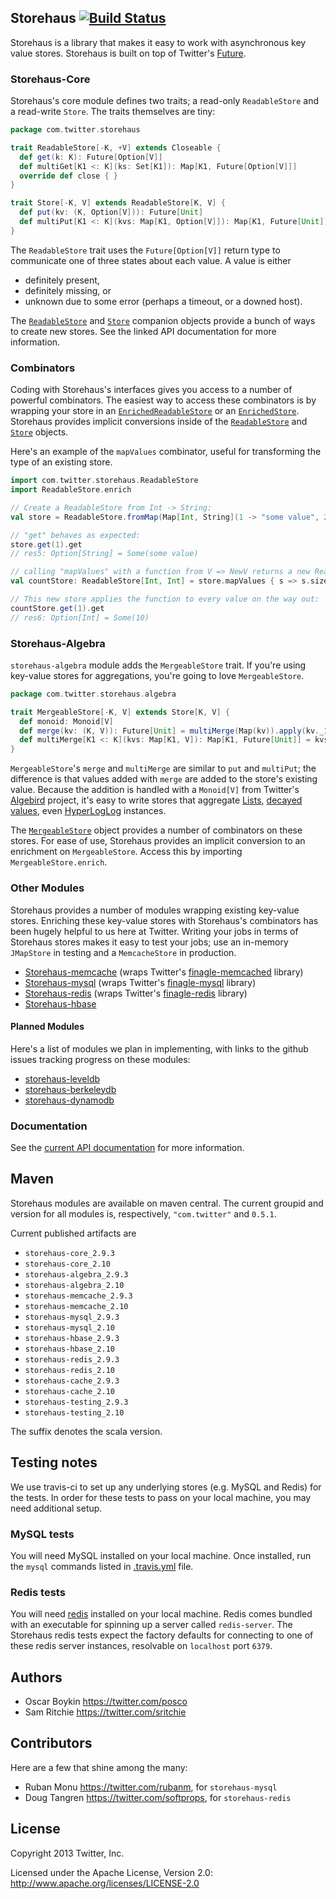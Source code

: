 ## Storehaus [![Build Status](https://secure.travis-ci.org/twitter/storehaus.png)](http://travis-ci.org/twitter/storehaus)

Storehaus is a library that makes it easy to work with asynchronous key value stores. Storehaus is built on top of Twitter's [Future](https://github.com/twitter/util/blob/master/util-core/src/main/scala/com/twitter/util/Future.scala).

### Storehaus-Core

Storehaus's core module defines two traits; a read-only `ReadableStore` and a read-write `Store`. The traits themselves are tiny:

```scala
package com.twitter.storehaus

trait ReadableStore[-K, +V] extends Closeable {
  def get(k: K): Future[Option[V]]
  def multiGet[K1 <: K](ks: Set[K1]): Map[K1, Future[Option[V]]]
  override def close { }
}

trait Store[-K, V] extends ReadableStore[K, V] {
  def put(kv: (K, Option[V])): Future[Unit]
  def multiPut[K1 <: K](kvs: Map[K1, Option[V]]): Map[K1, Future[Unit]]
}
```

The `ReadableStore` trait uses the `Future[Option[V]]` return type to communicate one of three states about each value. A value is either

* definitely present,
* definitely missing, or
* unknown due to some error (perhaps a timeout, or a downed host).

The [`ReadableStore`](http://twitter.github.com/storehaus/#com.twitter.storehaus.ReadableStore$) and [`Store`](http://twitter.github.com/storehaus/#com.twitter.storehaus.Store$) companion objects provide a bunch of ways to create new stores. See the linked API documentation for more information.

### Combinators

Coding with Storehaus's interfaces gives you access to a number of powerful combinators. The easiest way to access these combinators is by wrapping your store in an [`EnrichedReadableStore`](http://twitter.github.com/storehaus/#com.twitter.storehaus.EnrichedReadableStore) or an [`EnrichedStore`](http://twitter.github.com/storehaus/#com.twitter.storehaus.EnrichedStore). Storehaus provides implicit conversions inside of the [`ReadableStore`](http://twitter.github.com/storehaus/#com.twitter.storehaus.ReadableStore$) and [`Store`](http://twitter.github.com/storehaus/#com.twitter.storehaus.Store$) objects.

Here's an example of the `mapValues` combinator, useful for transforming the type of an existing store.

```scala
import com.twitter.storehaus.ReadableStore
import ReadableStore.enrich

// Create a ReadableStore from Int -> String:
val store = ReadableStore.fromMap(Map[Int, String](1 -> "some value", 2 -> "other value"))

// "get" behaves as expected:
store.get(1).get
// res5: Option[String] = Some(some value)

// calling "mapValues" with a function from V => NewV returns a new ReadableStore[K, NewV]:
val countStore: ReadableStore[Int, Int] = store.mapValues { s => s.size }

// This new store applies the function to every value on the way out:
countStore.get(1).get
// res6: Option[Int] = Some(10)
```

### Storehaus-Algebra

`storehaus-algebra` module adds the `MergeableStore` trait. If you're using key-value stores for aggregations, you're going to love `MergeableStore`.

```scala
package com.twitter.storehaus.algebra

trait MergeableStore[-K, V] extends Store[K, V] {
  def monoid: Monoid[V]
  def merge(kv: (K, V)): Future[Unit] = multiMerge(Map(kv)).apply(kv._1)
  def multiMerge[K1 <: K](kvs: Map[K1, V]): Map[K1, Future[Unit]] = kvs.map { kv => (kv._1, merge(kv)) }
}
```

`MergeableStore`'s `merge` and `multiMerge` are similar to `put` and `multiPut`; the difference is that values added with `merge` are added to the store's existing value. Because the addition is handled with a `Monoid[V]` from Twitter's [Algebird](https://github.com/twitter/algebird) project, it's easy to write stores that aggregate [Lists](http://twitter.github.com/algebird/#com.twitter.algebird.ListMonoid), [decayed values](http://twitter.github.com/algebird/#com.twitter.algebird.DecayedValue), even [HyperLogLog](http://twitter.github.com/algebird/#com.twitter.algebird.HyperLogLog$) instances.

The [`MergeableStore`](http://twitter.github.com/storehaus/#com.twitter.storehaus.algebra.MergeableStore$) object provides a number of combinators on these stores. For ease of use, Storehaus provides an implicit conversion to an enrichment on `MergeableStore`. Access this by importing `MergeableStore.enrich`.

### Other Modules

Storehaus provides a number of modules wrapping existing key-value stores. Enriching these key-value stores with Storehaus's combinators has been hugely helpful to us here at Twitter. Writing your jobs in terms of Storehaus stores makes it easy to test your jobs; use an in-memory `JMapStore` in testing and a `MemcacheStore` in production.

  * [Storehaus-memcache](http://twitter.github.com/storehaus/#com.twitter.storehaus.memcache.MemcacheStore) (wraps Twitter's [finagle-memcached](https://github.com/twitter/finagle/tree/master/finagle-memcached) library)
  * [Storehaus-mysql](http://twitter.github.com/storehaus/#com.twitter.storehaus.mysql.MySqlStore) (wraps Twitter's [finagle-mysql](https://github.com/twitter/finagle/tree/master/finagle-mysql) library)
  * [Storehaus-redis](http://twitter.github.com/storehaus/#com.twitter.storehaus.redis.RedisStore) (wraps Twitter's [finagle-redis](https://github.com/twitter/finagle/tree/master/finagle-redis) library)
  * [Storehaus-hbase](http://twitter.github.com/storehaus/#com.twitter.storehaus.hbase.HBaseStore)

#### Planned Modules

Here's a list of modules we plan in implementing, with links to the github issues tracking progress on these modules:

* [storehaus-leveldb](https://github.com/twitter/storehaus/issues/51)
* [storehaus-berkeleydb](https://github.com/twitter/storehaus/issues/52)
* [storehaus-dynamodb](https://github.com/twitter/storehaus/issues/60)

### Documentation

See the [current API documentation](http://twitter.github.com/storehaus) for more information.

## Maven

Storehaus modules are available on maven central. The current groupid and version for all modules is, respectively, `"com.twitter"` and  `0.5.1`.

Current published artifacts are

* `storehaus-core_2.9.3`
* `storehaus-core_2.10`
* `storehaus-algebra_2.9.3`
* `storehaus-algebra_2.10`
* `storehaus-memcache_2.9.3`
* `storehaus-memcache_2.10`
* `storehaus-mysql_2.9.3`
* `storehaus-mysql_2.10`
* `storehaus-hbase_2.9.3`
* `storehaus-hbase_2.10`
* `storehaus-redis_2.9.3`
* `storehaus-redis_2.10`
* `storehaus-cache_2.9.3`
* `storehaus-cache_2.10`
* `storehaus-testing_2.9.3`
* `storehaus-testing_2.10`

The suffix denotes the scala version.

## Testing notes

We use travis-ci to set up any underlying stores (e.g. MySQL and Redis) for the tests. In order for these tests to pass on your local machine, you may need additional setup.

### MySQL tests

You will need MySQL installed on your local machine.
Once installed, run the `mysql` commands listed in [.travis.yml](https://github.com/twitter/storehaus/blob/develop/.travis.yml) file.

### Redis tests

You will need [redis](http://redis.io/) installed on your local machine. Redis comes bundled with an executable for spinning up a server called `redis-server`. The Storehaus redis tests expect the factory defaults for connecting to one of these redis server instances, resolvable on `localhost` port `6379`.

## Authors

* Oscar Boykin <https://twitter.com/posco>
* Sam Ritchie <https://twitter.com/sritchie>

## Contributors

Here are a few that shine among the many:

* Ruban Monu <https://twitter.com/rubanm>, for `storehaus-mysql`
* Doug Tangren <https://twitter.com/softprops>, for `storehaus-redis`

## License

Copyright 2013 Twitter, Inc.

Licensed under the Apache License, Version 2.0: http://www.apache.org/licenses/LICENSE-2.0

